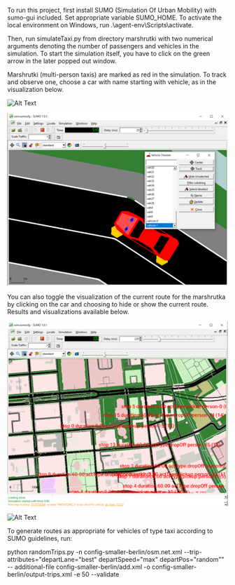 To run this project, first install SUMO (Simulation Of Urban Mobility) with sumo-gui included. Set appropriate variable 
SUMO_HOME. To activate the local environment on Windows, run .\agent-env\Scripts\activate.

Then, run simulateTaxi.py from directory marshrutki with two numerical arguments denoting the number of 
passengers and vehicles in the simulation. To start the simulation itself, you have to click on the 
green arrow in the later popped out window.

Marshrutki (multi-person taxis) are marked as red in the simulation. To track and observe one, choose a car
with name starting with vehicle, as in the visualization below.

![Alt Text](visuals/goodish.gif)

![Alt Text](visuals/screenshot-1.png)

You can also toggle the visualization of the current route for the marshrutka by clicking on the car and
choosing to hide or show the current route. Results and visualizations available below.

![Alt Text](visuals/screenshot2.png)

![Alt Text](visuals/decent_enough.gif)

To generate routes as appropriate for vehicles of type taxi according to SUMO guidelines, run:

python randomTrips.py -n config-smaller-berlin/osm.net.xml --trip-attributes="departLane=\"best\" departSpeed=\"max\" departPos=\"random\"" --
additional-file config-smaller-berlin/add.xml -o config-smaller-berlin/output-trips.xml -e 50 --validate